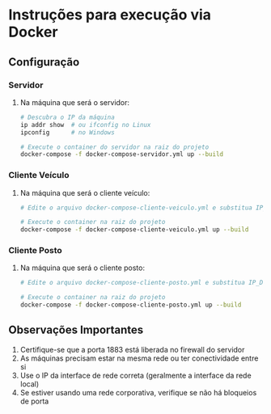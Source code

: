 # Instruções para execução via Docker

## Configuração

### Servidor
1. Na máquina que será o servidor:
   ```bash
   # Descubra o IP da máquina
   ip addr show  # ou ifconfig no Linux
   ipconfig      # no Windows
   
   # Execute o container do servidor na raiz do projeto
   docker-compose -f docker-compose-servidor.yml up --build
   ```

### Cliente Veículo
1. Na máquina que será o cliente veículo:
   ```bash
   # Edite o arquivo docker-compose-cliente-veiculo.yml e substitua IP_DO_SERVIDOR pelo IP real da máquina do servidor
   
   # Execute o container na raiz do projeto
   docker-compose -f docker-compose-cliente-veiculo.yml up --build
   ```

### Cliente Posto
1. Na máquina que será o cliente posto:
   ```bash
   # Edite o arquivo docker-compose-cliente-posto.yml e substitua IP_DO_SERVIDOR pelo IP real da máquina do servidor
   
   # Execute o container na raiz do projeto
   docker-compose -f docker-compose-cliente-posto.yml up --build
   ```

## Observações Importantes
1. Certifique-se que a porta 1883 está liberada no firewall do servidor
2. As máquinas precisam estar na mesma rede ou ter conectividade entre si
3. Use o IP da interface de rede correta (geralmente a interface da rede local)
4. Se estiver usando uma rede corporativa, verifique se não há bloqueios de porta